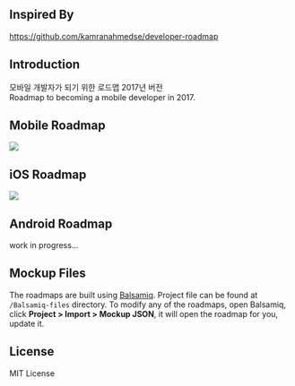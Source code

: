 ## Inspired By
https://github.com/kamranahmedse/developer-roadmap

## Introduction
모바일 개발자가 되기 위한 로드맵 2017년 버전<br>
Roadmap to becoming a mobile developer in 2017.

## Mobile Roadmap
![](https://raw.githubusercontent.com/godrm/mobile-developer-roadmap/master/Images/intro_roadmap_v1.0.png)

## iOS Roadmap
![](https://raw.githubusercontent.com/godrm/mobile-developer-roadmap/master/Images/iOS_roadmap_v0.9.png)

## Android Roadmap
work in progress...

## Mockup Files
The roadmaps are built using [Balsamiq](https://balsamiq.com/products/mockups/). Project file can be found at `/Balsamiq-files` directory. To modify any of the roadmaps, open Balsamiq, click **Project > Import > Mockup JSON**, it will open the roadmap for you, update it.

## License
MIT License

